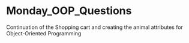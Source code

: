 # Monday_OOP_Questions
Continuation of the Shopping cart and creating the animal attributes for Object-Oriented Programming

